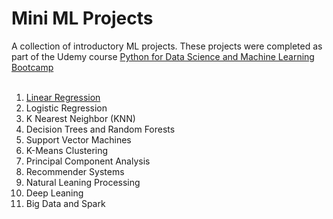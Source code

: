 # Mini ML Projects<br>
A collection of introductory ML projects. These projects were completed as part of the Udemy course [Python for Data Science and Machine Learning Bootcamp](https://www.udemy.com/course/python-for-data-science-and-machine-learning-bootcamp/)<br><br>
1.	[Linear Regression](/01-Linear-Regression/Linear-Regression-Project.ipynb)
2.	Logistic Regression
3.	K Nearest Neighbor (KNN)
4.	Decision Trees and Random Forests
5.	Support Vector Machines
6.  K-Means Clustering
7.	Principal Component Analysis
8.	Recommender Systems
9.  Natural Leaning Processing
10.	Deep Leaning
11.	Big Data and Spark
